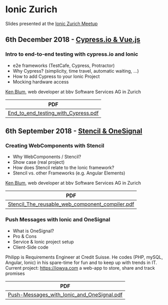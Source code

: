 # Ionic Zurich

Slides presented at the [Ionic Zurich Meetup](https://www.meetup.com/fr-FR/Ionic-Zurich)

## 6th December 2018 - [Cypress.io & Vue.js](https://www.meetup.com/fr-FR/Ionic-Zurich/events/256667805/)

### Intro to end-to-end testing with cypress.io and Ionic

- e2e frameworks (TestCafe, Cypress, Protractor)
- Why Cypress? (simplicity, time travel, automatic waiting, …)
- How to add Cypress to your Ionic Project
- Mocking hardware access

[Ken Blum](https://twitter.com/realKenBlum), web developer at bbv Software Services AG in Zurich

| PDF                      |
| -------------------------- |
| [End_to_end_testing_with_Cypress.pdf](End_to_end_testing_with_Cypress.pdf) |

## 6th September 2018 - [Stencil & OneSignal](https://www.meetup.com/fr-FR/Ionic-Zurich/events/253486322/)

### Creating WebComponents with Stencil
   
* Why WebComponents / Stencil?
* Show case (real project)
* How does Stencil relate to the Ionic framework?
* Stencil vs. other Frameworks (e.g. Angular Elements)
   
[Ken Blum](https://twitter.com/realKenBlum), web developer at bbv Software Services AG in Zurich

| PDF                      |
| -------------------------- |
| [Stencil_The_reusable_web_component_compiler.pdf](Stencil_The_reusable_web_component_compiler.pdf) |

### Push Messages with Ionic and OneSignal

* What is OneSignal?
* Pro & Cons
* Service & Ionic project setup
* Client-Side code

Philipp is Requirements Engineer at Credit Suisse. He codes (PHP, mySQL, Angular, Ionic) in his spare-time for fun and to keep up with trends in IT. Current project: https://iowya.com a web-app to store, share and track promises

| PDF                      |
| -------------------------- |
| [Push-Messages_with_Ionic_and_OneSignal.pdf](Push-Messages_with_Ionic_and_OneSignal.pdf) |
